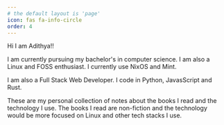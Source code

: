 ```yaml
---
# the default layout is 'page'
icon: fas fa-info-circle
order: 4
---
```


Hi I am Adithya!!

I am currently pursuing my bachelor's in computer science. I am also a Linux and FOSS enthusiast. I currently use NixOS and Mint.

I am also a Full Stack Web Developer. I code in Python, JavasScript and Rust.

These are my personal collection of notes about the books I read and the technology I use. The books I read are non-fiction and the technology would be more focused on Linux and other tech stacks I use.
